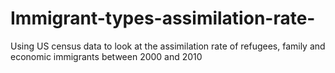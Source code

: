 # Immigrant-types-assimilation-rate-
Using US census data to look at the assimilation rate of refugees, family and economic immigrants between 2000 and 2010
